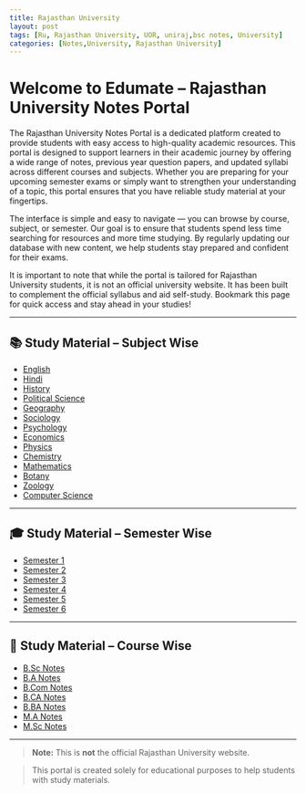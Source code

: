 ```yaml
---
title: Rajasthan University 
layout: post
tags: [Ru, Rajasthan University, UOR, uniraj,bsc notes, University]
categories: [Notes,University, Rajasthan University]
---
```

# Welcome to Edumate – Rajasthan University Notes Portal

The Rajasthan University Notes Portal is a dedicated platform created to provide students with easy access to high-quality academic resources. This portal is designed to support learners in their academic journey by offering a wide range of notes, previous year question papers, and updated syllabi across different courses and subjects. Whether you are preparing for your upcoming semester exams or simply want to strengthen your understanding of a topic, this portal ensures that you have reliable study material at your fingertips.

The interface is simple and easy to navigate — you can browse by course, subject, or semester. Our goal is to ensure that students spend less time searching for resources and more time studying. By regularly updating our database with new content, we help students stay prepared and confident for their exams.

It is important to note that while the portal is tailored for Rajasthan University students, it is not an official university website. It has been built to complement the official syllabus and aid self-study. Bookmark this page for quick access and stay ahead in your studies!

---

## 📚 Study Material – Subject Wise
- [English](https://uor.edumate.life/subjects/english)
- [Hindi](https://uor.edumate.life/subjects/hindi)
- [History](https://uor.edumate.life/subjects/history)
- [Political Science](https://uor.edumate.life/subjects/political-science)
- [Geography](https://uor.edumate.life/subjects/geography)
- [Sociology](https://uor.edumate.life/subjects/sociology)
- [Psychology](https://uor.edumate.life/subjects/psychology)
- [Economics](https://uor.edumate.life/subjects/economics)
- [Physics](https://uor.edumate.life/subjects/physics)
- [Chemistry](https://uor.edumate.life/subjects/chemistry)
- [Mathematics](https://uor.edumate.life/subjects/mathematics)
- [Botany](https://uor.edumate.life/subjects/botany)
- [Zoology](https://uor.edumate.life/subjects/zoology)
- [Computer Science](https://uor.edumate.life/subjects/computer-science)

---

## 🎓 Study Material – Semester Wise
- [Semester 1](https://uor.edumate.life/semesters/semester-1)
- [Semester 2](https://uor.edumate.life/semesters/semester-2)
- [Semester 3](https://uor.edumate.life/semesters/semester-3)
- [Semester 4](https://uor.edumate.life/semesters/semester-4)
- [Semester 5](https://uor.edumate.life/semester/semester-5)
- [Semester 6](https://uor.edumate.life/semesters/semester-6)

---

## 📖 Study Material – Course Wise
- [B.Sc Notes](https://uor.edumate.life/courses/bsc)
- [B.A Notes](https://uor.edumate.life/courses/ba)
- [B.Com Notes](https://uor.edumate.life/courses/bcom)
- [B.CA Notes](https://uor.edumate.life/courses/bca)
- [B.BA Notes](https://uor.edumate.life/courses/bba)
- [M.A Notes](https://uor.edumate.life/courses/ma)
- [M.Sc Notes](https://uor.edumate.life/courses/msc)

---

> **Note:** This is **not** the official Rajasthan University website.

>  This portal is created solely for educational purposes to help students with study materials.
